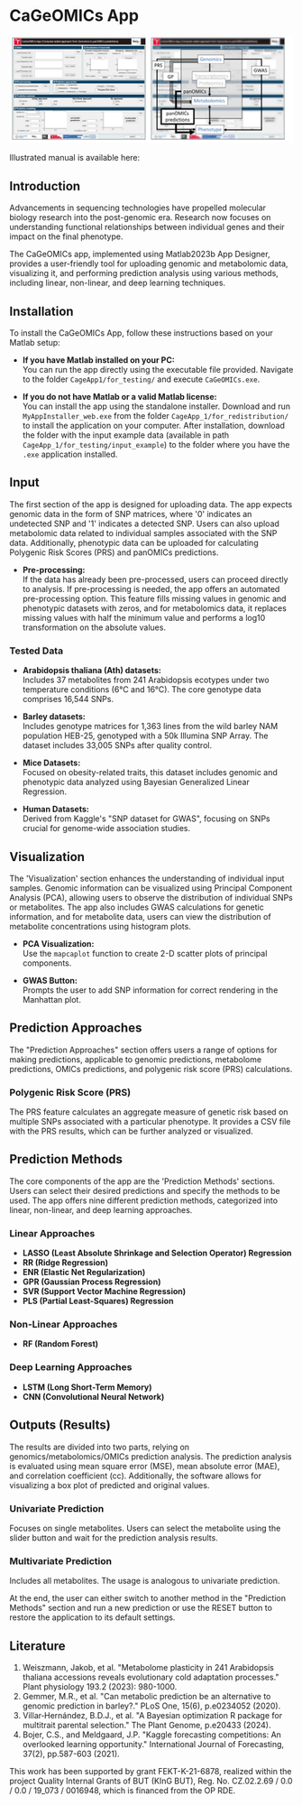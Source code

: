 # CaGeOMICs App

![Alt text](CaGeOMICs_scheme.jpg)

Illustrated manual is available here: 

## Introduction

Advancements in sequencing technologies have propelled molecular biology research into the post-genomic era. Research now focuses on understanding functional relationships between individual genes and their impact on the final phenotype. 

The CaGeOMICs app, implemented using Matlab2023b App Designer, provides a user-friendly tool for uploading genomic and metabolomic data, visualizing it, and performing prediction analysis using various methods, including linear, non-linear, and deep learning techniques.


## Installation

To install the CaGeOMICs App, follow these instructions based on your Matlab setup:

- **If you have Matlab installed on your PC:**  
  You can run the app directly using the executable file provided. Navigate to the folder `CageApp1/for_testing/` and execute `CaGeOMICs.exe`.

- **If you do not have Matlab or a valid Matlab license:**  
  You can install the app using the standalone installer. Download and run `MyAppInstaller_web.exe` from the folder `CageApp_1/for_redistribution/` to install the application on your computer. After installation, download the folder with the input example data (available in path `CageApp_1/for_testing/input_example`) to the folder where you have the `.exe` application installed.

## Input

The first section of the app is designed for uploading data. The app expects genomic data in the form of SNP matrices, where '0' indicates an undetected SNP and '1' indicates a detected SNP. Users can also upload metabolomic data related to individual samples associated with the SNP data. Additionally, phenotypic data can be uploaded for calculating Polygenic Risk Scores (PRS) and panOMICs predictions.

- **Pre-processing:**  
  If the data has already been pre-processed, users can proceed directly to analysis. If pre-processing is needed, the app offers an automated pre-processing option. This feature fills missing values in genomic and phenotypic datasets with zeros, and for metabolomics data, it replaces missing values with half the minimum value and performs a log10 transformation on the absolute values.

### Tested Data

- **Arabidopsis thaliana (Ath) datasets:**  
  Includes 37 metabolites from 241 Arabidopsis ecotypes under two temperature conditions (6°C and 16°C). The core genotype data comprises 16,544 SNPs.

- **Barley datasets:**  
  Includes genotype matrices for 1,363 lines from the wild barley NAM population HEB-25, genotyped with a 50k Illumina SNP Array. The dataset includes 33,005 SNPs after quality control.

- **Mice Datasets:**  
  Focused on obesity-related traits, this dataset includes genomic and phenotypic data analyzed using Bayesian Generalized Linear Regression.

- **Human Datasets:**  
  Derived from Kaggle's "SNP dataset for GWAS", focusing on SNPs crucial for genome-wide association studies.

## Visualization

The 'Visualization' section enhances the understanding of individual input samples. Genomic information can be visualized using Principal Component Analysis (PCA), allowing users to observe the distribution of individual SNPs or metabolites. The app also includes GWAS calculations for genetic information, and for metabolite data, users can view the distribution of metabolite concentrations using histogram plots.

- **PCA Visualization:**  
  Use the `mapcaplot` function to create 2-D scatter plots of principal components.

- **GWAS Button:**  
  Prompts the user to add SNP information for correct rendering in the Manhattan plot.

## Prediction Approaches

The "Prediction Approaches" section offers users a range of options for making predictions, applicable to genomic predictions, metabolome predictions, OMICs predictions, and polygenic risk score (PRS) calculations.

### Polygenic Risk Score (PRS)

The PRS feature calculates an aggregate measure of genetic risk based on multiple SNPs associated with a particular phenotype. It provides a CSV file with the PRS results, which can be further analyzed or visualized.

## Prediction Methods

The core components of the app are the 'Prediction Methods' sections. Users can select their desired predictions and specify the methods to be used. The app offers nine different prediction methods, categorized into linear, non-linear, and deep learning approaches.

### Linear Approaches

- **LASSO (Least Absolute Shrinkage and Selection Operator) Regression**  
- **RR (Ridge Regression)**  
- **ENR (Elastic Net Regularization)**  
- **GPR (Gaussian Process Regression)**  
- **SVR (Support Vector Machine Regression)**  
- **PLS (Partial Least-Squares) Regression**  

### Non-Linear Approaches

- **RF (Random Forest)**  

### Deep Learning Approaches

- **LSTM (Long Short-Term Memory)**  
- **CNN (Convolutional Neural Network)**  

## Outputs (Results)

The results are divided into two parts, relying on genomics/metabolomics/OMICs prediction analysis. The prediction analysis is evaluated using mean square error (MSE), mean absolute error (MAE), and correlation coefficient (cc). Additionally, the software allows for visualizing a box plot of predicted and original values.

### Univariate Prediction

Focuses on single metabolites. Users can select the metabolite using the slider button and wait for the prediction analysis results.

### Multivariate Prediction

Includes all metabolites. The usage is analogous to univariate prediction.

At the end, the user can either switch to another method in the "Prediction Methods" section and run a new prediction or use the RESET button to restore the application to its default settings.

## Literature

1. Weiszmann, Jakob, et al. "Metabolome plasticity in 241 Arabidopsis thaliana accessions reveals evolutionary cold adaptation processes." Plant physiology 193.2 (2023): 980-1000.
2. Gemmer, M.R., et al. "Can metabolic prediction be an alternative to genomic prediction in barley?." PLoS One, 15(6), p.e0234052 (2020).
3. Villar‐Hernández, B.D.J., et al. "A Bayesian optimization R package for multitrait parental selection." The Plant Genome, p.e20433 (2024).
4. Bojer, C.S., and Meldgaard, J.P. "Kaggle forecasting competitions: An overlooked learning opportunity." International Journal of Forecasting, 37(2), pp.587-603 (2021).




This work has been supported by grant FEKT-K-21-6878, realized within the project Quality Internal Grants of BUT (KInG BUT), Reg. No. CZ.02.2.69 / 0.0 / 0.0 / 19_073 / 0016948, which is financed from the OP RDE.

